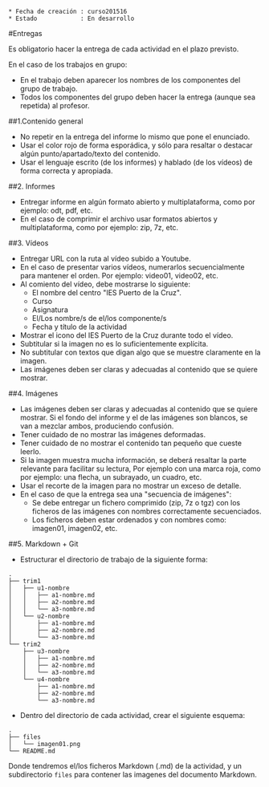 
```
* Fecha de creación : curso201516
* Estado            : En desarrollo
``` 

#Entregas

Es obligatorio hacer la entrega de cada actividad en el plazo previsto.

En el caso de los trabajos en grupo:
* En el trabajo deben aparecer los nombres de los componentes del grupo de trabajo.
* Todos los componentes del grupo deben hacer la entrega (aunque sea repetida) al profesor.

##1.Contenido general

* No repetir en la entrega del informe lo mismo que pone el enunciado.
* Usar el color rojo de forma esporádica, y sólo para resaltar o destacar
algún punto/apartado/texto del contenido.
* Usar el lenguaje escrito (de los informes) y hablado (de los vídeos) 
de forma correcta y apropiada.

##2. Informes

* Entregar informe en algún formato abierto y multiplataforma, como por ejemplo:
odt, pdf, etc.
* En el caso de comprimir el archivo usar formatos abiertos y multiplataforma,
como por ejemplo: zip, 7z, etc.

##3. Vídeos

* Entregar URL con la ruta al vídeo subido a Youtube.
* En el caso de presentar varios vídeos, numerarlos secuencialmente para mantener el orden.
Por ejemplo: video01, video02, etc.
* Al comiento del vídeo, debe mostrarse lo siguiente:
    * El nombre del centro "IES Puerto de la Cruz".
    * Curso
    * Asignatura
    * El/Los nombre/s de el/los componente/s
    * Fecha y título de la actividad
* Mostrar el icono del IES Puerto de la Cruz durante todo el vídeo.
* Subtitular si la imagen no es lo suficientemente explícita.
* No subtitular con textos que digan algo que se muestre claramente en la imagen.
* Las imágenes deben ser claras y adecuadas al contenido que se quiere mostrar.

##4. Imágenes

* Las imágenes deben ser claras y adecuadas al contenido que se quiere mostrar.
Si el fondo del informe y el de las imágenes son blancos, se van a mezclar 
ambos, produciendo confusión.
* Tener cuidado de no mostrar las imágenes deformadas.
* Tener cuidado de no mostrar el contenido tan pequeño que cueste leerlo.
* Si la imagen muestra mucha información, se deberá resaltar la parte relevante
para facilitar su lectura, Por ejemplo con una marca roja, como por ejemplo:
una flecha, un subrayado, un cuadro, etc.
* Usar el recorte de la imagen para no mostrar un exceso de detalle.
* En el caso de que la entrega sea una "secuencia de imágenes":
    * Se debe entregar un fichero comprimido (zip, 7z o tgz) con los 
    ficheros de las imágenes con nombres correctamente secuenciados.
    * Los ficheros deben estar ordenados y con nombres como: imagen01, imagen02, etc.

##5. Markdown + Git

* Estructurar el directorio de trabajo de la siguiente forma:
```
.
├── trim1
│   ├── u1-nombre
│   │   ├── a1-nombre.md
│   │   ├── a2-nombre.md
│   │   └── a3-nombre.md
│   └── u2-nombre
│       ├── a1-nombre.md
│       ├── a2-nombre.md
│       └── a3-nombre.md
└── trim2
    ├── u3-nombre
    │   ├── a1-nombre.md
    │   ├── a2-nombre.md
    │   └── a3-nombre.md
    └── u4-nombre
        ├── a1-nombre.md
        ├── a2-nombre.md
        └── a3-nombre.md
``` 

* Dentro del directorio de cada actividad, crear el siguiente esquema:

```
.
├── files
│   └── imagen01.png
└── README.md
```

Donde tendremos el/los ficheros Markdown (.md) de la actividad, y un
subdirectorio `files` para contener las imagenes del documento Markdown.

